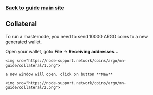 ### **[Back to guide main site](readme.md)**

## Collateral
To run a masternode, you need to send 10000 ARGO coins to a new generated wallet.

Open your wallet, goto **File** -> **Receiving addresses...**

    <img src="https://node-support.network/coins/argo/mn-guide/collateral/1.png">
    
    a new window will open, click on button **New**
    
    <img src="https://node-support.network/coins/argo/mn-guide/collateral/2.png">


